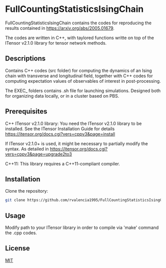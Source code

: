 # FullCountingStatisticsIsingChain

FullCountingStatisticsIsingChain contains the codes for reproducing the results contained in https://arxiv.org/abs/2005.01679.

The codes are written in C++, with taylored functions writte on top of the ITensor v2.1.0 library for tensor network methods.

## Descriptions

Contains C++ codes (src folder) for computing the dynamics of an Ising chain with transverse and longitudinal field, together with C++ codes for computing expectation values of observables of interest in post-processing.

The EXEC_ folders contains .sh file for launching simulations. Designed both for organizing data locally, or in a cluster based on PBS.

## Prerequisites
C++ ITensor v2.1.0 library: You need the ITensor v2.1.0 library to be installed. See the ITensor Installation Guide for details https://itensor.org/docs.cgi?vers=cppv3&page=install

If ITensor v2.1.0+ is used, it might be necessary to partially modify the syntax. As detailed in https://itensor.org/docs.cgi?vers=cppv3&page=upgrade2to3

C++11: This library requires a C++11-compliant compiler.


## Installation

Clone the repository:
```bash
git clone https://github.com/rvalencia1995/FullCountingStatisticsIsingChain.git
```

## Usage

Modify path to your ITensor library in order to compile via 'make' command the .cpp codes.

## License

[MIT](https://choosealicense.com/licenses/mit/)

